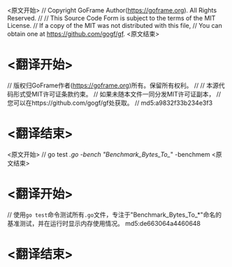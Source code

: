 
<原文开始>
// Copyright GoFrame Author(https://goframe.org). All Rights Reserved.
//
// This Source Code Form is subject to the terms of the MIT License.
// If a copy of the MIT was not distributed with this file,
// You can obtain one at https://github.com/gogf/gf.
<原文结束>

# <翻译开始>
// 版权归GoFrame作者(https://goframe.org)所有。保留所有权利。
//
// 本源代码形式受MIT许可证条款约束。
// 如果未随本文件一同分发MIT许可证副本，
// 您可以在https://github.com/gogf/gf处获取。
// md5:a9832f33b234e3f3
# <翻译结束>


<原文开始>
// go test *.go -bench "Benchmark_Bytes_To_*" -benchmem
<原文结束>

# <翻译开始>
// 使用`go test`命令测试所有`.go`文件，专注于"Benchmark_Bytes_To_*"命名的基准测试，并在运行时显示内存使用情况。 md5:de663064a4460648
# <翻译结束>

